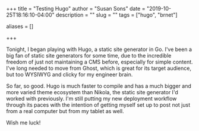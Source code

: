 +++
title = "Testing Hugo"
author = "Susan Sons"
date = "2019-10-25T18:16:10-04:00"
description = ""
slug = ""
tags = ["hugo", "brnet"]

aliases = []

+++

Tonight, I began playing with Hugo, a static site generator in Go.  I've been a
big fan of static site generators for some time, due to the incredible freedom
of just not maintaining a CMS before, especially for simple content.  I've long
needed to move from Ghost, which is great for its target audience, but too
WYSIWYG and clicky for my engineer brain.

So far, so good.  Hugo is much faster to compile and has a much bigger and more
varied theme ecosystem than Nikola, the static site generator I'd worked with
previously.  I'm still putting my new deployment workflow through its paces with
the intention of getting myself set up to post not just from a real computer but
from my tablet as well.

Wish me luck!
